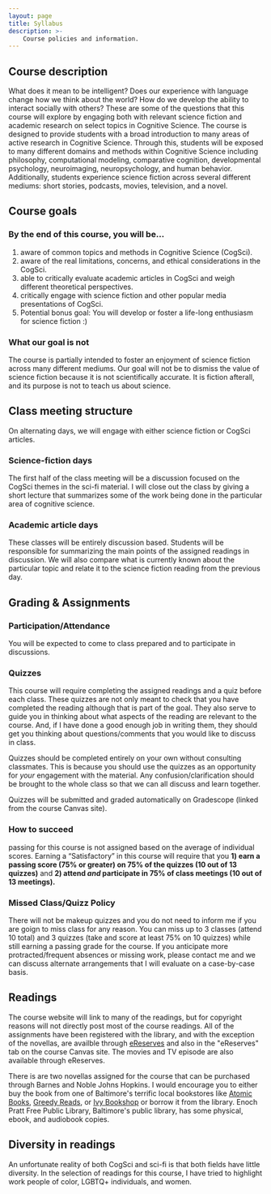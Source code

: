 ```yaml
---
layout: page
title: Syllabus
description: >-
    Course policies and information.
---
```


## Course description  

What does it mean to be intelligent? Does our experience with language change how we think about the world? How do we develop the ability to interact socially with others? These are some of the questions that this course will explore by engaging both with relevant science fiction and academic research on select topics in Cognitive Science. The course is designed to provide students with a broad introduction to many areas of active research in Cognitive Science. Through this, students will be exposed to many different domains and methods within Cognitive Science including philosophy, computational modeling, comparative cognition, developmental psychology, neuroimaging, neuropsychology, and human behavior. Additionally, students experience science fiction across several different mediums: short stories, podcasts, movies, television, and a novel.

## Course goals

###  By the end of this course, you will be…

1. aware of common topics and methods in Cognitive Science (CogSci).
2. aware of the real limitations, concerns, and ethical considerations in the CogSci.
3. able to critically evaluate academic articles in CogSci and weigh different theoretical perspectives. 
4. critically engage with science fiction and other popular media presentations of CogSci.
5. Potential bonus goal: You will develop or foster a life-long enthusiasm for science fiction :) 

###  What our goal is not
The course is partially intended to foster an enjoyment of science fiction across many different mediums. Our goal will not be to dismiss the value of science fiction because it is not scientifically accurate. It is fiction afterall, and its purpose is not to teach us about science. 

## Class meeting structure
On alternating days, we will engage with either science fiction or CogSci articles. 

###  Science-fiction days
The first half of the class meeting will be a discussion focused on the CogSci themes in the sci-fi material. I will close out the class by giving a short lecture that summarizes some of the work being done in the particular area of cognitive science. 

###  Academic article days
These classes will be entirely discussion based. Students will be responsible for summarizing the main points of the assigned readings in discussion. We will also compare what is currently known about the particular topic and relate it to the science fiction reading from the previous day. 

## Grading & Assignments

###  Participation/Attendance
You will be expected to come to class prepared and to participate in discussions. 

###  Quizzes
This course will require completing the assigned readings and a quiz before each class. These quizzes are not only meant to check that you have completed the reading although that is part of the goal. They also serve to guide you in thinking about what aspects of the reading are relevant to the course. And, if I have done a good enough job in writing them, they should get you thinking about questions/comments that you would like to discuss in class. 

Quizzes should be completed entirely on your own without consulting classmates. This is because you should use the quizzes as an opportunity for *your* engagement with the material. Any confusion/clarification should be brought to the whole class so that we can all discuss and learn together. 

Quizzes will be submitted and graded automatically on Gradescope (linked from the course Canvas site). 

###  How to succeed
passing for this course is not assigned based on the average of individual scores. Earning a “Satisfactory” in this course will require that you **1) earn a passing score (75% or greater) on 75% of the quizzes (10 out of 13 quizzes)** and **2) attend *and* participate in 75% of class meetings (10 out of 13 meetings).**

### Missed Class/Quizz Policy

There will not be makeup quizzes and you do not need to inform me if you are goign to miss class for any reason. You can miss up to 3 classes (attend 10 total) and 3 quizzes (take and score at least 75% on 10 quizzes) while still earning a passing grade for the course. If you anticipate more protracted/frequent absences or missing work, please contact me and we can discuss alternate arrangements that I will evaluate on a case-by-case basis.  

## Readings

The course website will link to many of the readings, but for copyright reasons will not directly post most of the course readings. All of the assignments have been registered with the library, and with the exception of the novellas, are availble through [eReserves](https://ares.library.jhu.edu/shib/) and also in the "eReserves" tab on the course Canvas site. The movies and TV episode are also available through eReserves. 

There is are two novellas assigned for the course that can be purchased through Barnes and Noble Johns Hopkins. I would encourage you to either buy the book from one of Baltimore's terrific local bookstores like [Atomic Books](https://atomicbooks.com), [Greedy Reads](https://greedyreads.com), or [Ivy Bookshop](https://www.theivybookshop.com) or borrow it from the library. Enoch Pratt Free Public Library, Baltimore's public library, has some physical, ebook, and audiobook copies. 

## Diversity in readings

An unfortunate reality of both CogSci and sci-fi is that both fields have little diversity. In the selection of readings for this course, I have tried to highlight work people of color, LGBTQ+ individuals, and women.
